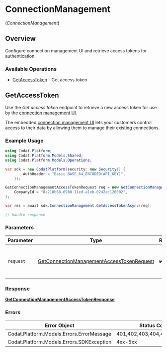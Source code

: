 # ConnectionManagement
(*ConnectionManagement*)

## Overview

Configure connection management UI and retrieve access tokens for authentication.

### Available Operations

* [GetAccessToken](#getaccesstoken) - Get access token

## GetAccessToken

﻿Use the *Get access token* endpoint to retrieve a new access token for use by the [connection management UI](https://docs.codat.io/auth-flow/optimize/connection-management).

The embedded [connection management UI](https://docs.codat.io/auth-flow/optimize/connection-management) lets your customers control access to their data by allowing them to manage their existing connections.

### Example Usage

```csharp
using Codat.Platform;
using Codat.Platform.Models.Shared;
using Codat.Platform.Models.Operations;

var sdk = new CodatPlatform(security: new Security() {
        AuthHeader = "Basic BASE_64_ENCODED(API_KEY)",
    });

GetConnectionManagementAccessTokenRequest req = new GetConnectionManagementAccessTokenRequest() {
    CompanyId = "8a210b68-6988-11ed-a1eb-0242ac120002",
};

var res = await sdk.ConnectionManagement.GetAccessTokenAsync(req);

// handle response
```

### Parameters

| Parameter                                                                                                         | Type                                                                                                              | Required                                                                                                          | Description                                                                                                       |
| ----------------------------------------------------------------------------------------------------------------- | ----------------------------------------------------------------------------------------------------------------- | ----------------------------------------------------------------------------------------------------------------- | ----------------------------------------------------------------------------------------------------------------- |
| `request`                                                                                                         | [GetConnectionManagementAccessTokenRequest](../../Models/Operations/GetConnectionManagementAccessTokenRequest.md) | :heavy_check_mark:                                                                                                | The request object to use for the request.                                                                        |


### Response

**[GetConnectionManagementAccessTokenResponse](../../Models/Operations/GetConnectionManagementAccessTokenResponse.md)**
### Errors

| Error Object                              | Status Code                               | Content Type                              |
| ----------------------------------------- | ----------------------------------------- | ----------------------------------------- |
| Codat.Platform.Models.Errors.ErrorMessage | 401,402,403,404,429,500,503               | application/json                          |
| Codat.Platform.Models.Errors.SDKException | 4xx-5xx                                   | */*                                       |
